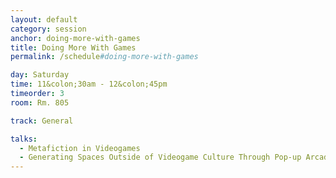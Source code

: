 ```yaml
---
layout: default
category: session
anchor: doing-more-with-games
title: Doing More With Games
permalink: /schedule#doing-more-with-games

day: Saturday
time: 11&colon;30am - 12&colon;45pm
timeorder: 3
room: Rm. 805

track: General

talks:
  - Metafiction in Videogames
  - Generating Spaces Outside of Videogame Culture Through Pop-up Arcades
---
```

